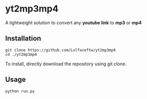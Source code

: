 # yt2mp3mp4
A lightweight solution to convert any **youtube link** to **mp3** or **mp4**

## Installation
```
git clone https://github.com/Lolfaceftw/yt2mp3mp4
cd ./yt2mp3mp4
```
To install, directly download the repository using git clone.

## Usage
```batch
python run.py
```

